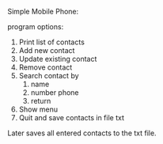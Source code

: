 Simple Mobile Phone:

program options:
  1. Print list of contacts
  2. Add new contact
  3. Update existing contact
  4. Remove contact
  5. Search contact by 
      1. name
      2. number phone
      3. return
  6. Show menu
  7. Quit and save contacts in file txt
  
  
Later saves all entered contacts to the txt file.
  
